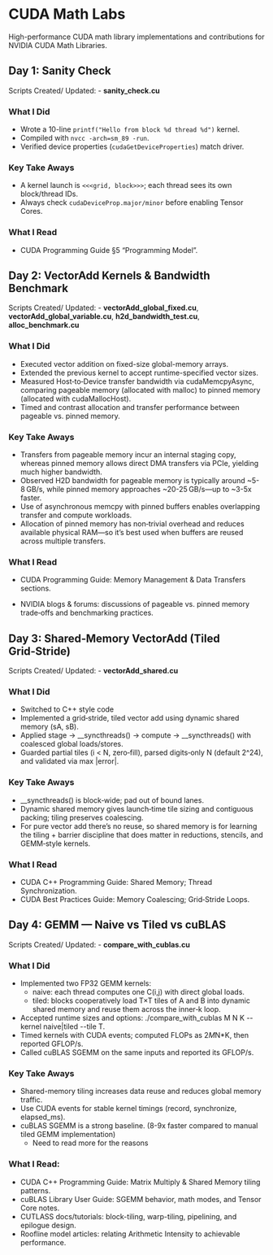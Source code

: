 # CUDA Math Labs

High-performance CUDA math library implementations and contributions for NVIDIA CUDA Math Libraries.

## Day 1: Sanity Check

Scripts Created/ Updated: - **sanity_check.cu**

### What I Did

- Wrote a 10-line `printf("Hello from block %d thread %d")` kernel.
- Compiled with `nvcc -arch=sm_89 -run`.
- Verified device properties (`cudaGetDeviceProperties`) match driver.

### Key Take Aways

- A kernel launch is `<<<grid, block>>>`; each thread sees its own block/thread IDs.
- Always check `cudaDeviceProp.major/minor` before enabling Tensor Cores.

### What I Read

- CUDA Programming Guide §5 “Programming Model”.

## Day 2: VectorAdd Kernels & Bandwidth Benchmark

Scripts Created/ Updated: - **vectorAdd_global_fixed.cu**, **vectorAdd_global_variable.cu**, **h2d_bandwidth_test.cu**, **alloc_benchmark.cu**

### What I Did

- Executed vector addition on fixed-size global-memory arrays.
- Extended the previous kernel to accept runtime-specified vector sizes.
- Measured Host‑to‑Device transfer bandwidth via cudaMemcpyAsync, comparing pageable memory (allocated with malloc) to pinned memory (allocated with cudaMallocHost).
- Timed and contrast allocation and transfer performance between pageable vs. pinned memory.

### Key Take Aways

- Transfers from pageable memory incur an internal staging copy, whereas pinned memory allows direct DMA transfers via PCIe, yielding much higher bandwidth. 
- Observed H2D bandwidth for pageable memory is typically around ~5-8 GB/s, while pinned memory approaches ~20-25 GB/s—up to ~3-5x faster. 
- Use of asynchronous memcpy with pinned buffers enables overlapping transfer and compute workloads. 
- Allocation of pinned memory has non‑trivial overhead and reduces available physical RAM—so it’s best used when buffers are reused across multiple transfers. 

### What I Read

- CUDA Programming Guide: Memory Management & Data Transfers sections.

- NVIDIA blogs & forums: discussions of pageable vs. pinned memory trade‑offs and benchmarking practices.

## Day 3: Shared‑Memory VectorAdd (Tiled Grid‑Stride)

Scripts Created/ Updated: - **vectorAdd_shared.cu**

### What I Did

- Switched to C++ style code 
- Implemented a grid‑stride, tiled vector add using dynamic shared memory (sA, sB).
- Applied stage -> __syncthreads() -> compute -> __syncthreads() with coalesced global loads/stores.
- Guarded partial tiles (i < N, zero‑fill), parsed digits‑only N (default 2^24), and validated via max |error|.

### Key Take Aways

- __syncthreads() is block‑wide; pad out of bound lanes.
- Dynamic shared memory gives launch‑time tile sizing and contiguous packing; tiling preserves coalescing.
- For pure vector add there’s no reuse, so shared memory is for learning the tiling + barrier discipline that does matter in reductions, stencils, and GEMM‑style kernels.

### What I Read

- CUDA C++ Programming Guide: Shared Memory; Thread Synchronization.
- CUDA Best Practices Guide: Memory Coalescing; Grid‑Stride Loops.


## Day 4: GEMM — Naive vs Tiled vs cuBLAS 

Scripts Created/ Updated: - **compare_with_cublas.cu**

### What I Did
- Implemented two FP32 GEMM kernels:
    - naive: each thread computes one C(i,j) with direct global loads.
    - tiled: blocks cooperatively load T×T tiles of A and B into dynamic shared memory and reuse them across the inner‐k loop.
- Accepted runtime sizes and options: ./compare_with_cublas M N K --kernel naive|tiled --tile T.
- Timed kernels with CUDA events; computed FLOPs as 2*M*N*K, then reported GFLOP/s.
- Called cuBLAS SGEMM on the same inputs and reported its GFLOP/s.


### Key Take Aways

- Shared-memory tiling increases data reuse and reduces global memory traffic.
- Use CUDA events for stable kernel timings (record, synchronize, elapsed_ms).
- cuBLAS SGEMM is a strong baseline. (8-9x faster compared to manual tiled GEMM implementation)
    - Need to read more for the reasons

### What I Read: 

- CUDA C++ Programming Guide: Matrix Multiply & Shared Memory tiling patterns.
- cuBLAS Library User Guide: SGEMM behavior, math modes, and Tensor Core notes.
- CUTLASS docs/tutorials: block-tiling, warp-tiling, pipelining, and epilogue design.
- Roofline model articles: relating Arithmetic Intensity to achievable performance.